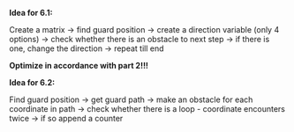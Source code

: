 **Idea for 6.1:**

Create a matrix -> find guard position -> create a direction variable (only 4 options) ->
check whether there is an obstacle to next step -> if there is one, change the direction ->
repeat till end

**Optimize in accordance with part 2!!!**

**Idea for 6.2:**

Find guard position -> get guard path -> make an obstacle for each coordinate in path -> 
check whether there is a loop - coordinate encounters twice -> if so append a counter